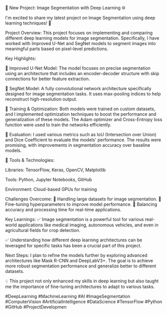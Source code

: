 🚀 New Project: Image Segmentation with Deep Learning 🌐

I'm excited to share my latest project on Image Segmentation using deep learning techniques! 📸

Project Overview:
This project focuses on implementing and comparing different deep learning models for image segmentation. Specifically, I have worked with Improved U-Net and SegNet models to segment images into meaningful parts based on pixel-level predictions.

Key Highlights:

🔹 Improved U-Net Model:
The model focuses on precise segmentation using an architecture that includes an encoder-decoder structure with skip connections for better feature extraction.

🔹 SegNet Model:
A fully convolutional network architecture specifically designed for image segmentation tasks. It uses max-pooling indices to help reconstruct high-resolution output.

🔹 Training & Optimization:
Both models were trained on custom datasets, and I implemented optimization techniques to boost the performance and generalization of these models. The Adam optimizer and Cross-Entropy loss function were used to train the networks efficiently.

🔹 Evaluation:
I used various metrics such as IoU (Intersection over Union) and Dice Coefficient to evaluate the models' performance. The results were promising, with improvements in segmentation accuracy over baseline models.

🔹 Tools & Technologies:

Libraries: TensorFlow, Keras, OpenCV, Matplotlib

Tools: Python, Jupyter Notebooks, GitHub

Environment: Cloud-based GPUs for training

Challenges Overcome:
🔸 Handling large datasets for image segmentation.
🔸 Fine-tuning hyperparameters to improve model performance.
🔸 Balancing accuracy and processing time for real-time applications.

Key Learnings:
✅ Image segmentation is a powerful tool for various real-world applications like medical imaging, autonomous vehicles, and even in agricultural fields for crop detection.

✅ Understanding how different deep learning architectures can be leveraged for specific tasks has been a crucial part of this project.

Next Steps:
I plan to refine the models further by exploring advanced architectures like Mask R-CNN and DeepLabV3+. The goal is to achieve more robust segmentation performance and generalize better to different datasets.

💡 This project not only enhanced my skills in deep learning but also taught me the importance of fine-tuning architectures to adapt to various tasks.

#DeepLearning #MachineLearning #AI #ImageSegmentation #ComputerVision #ArtificialIntelligence #DataScience #TensorFlow #Python #GitHub #ProjectDevelopmen
